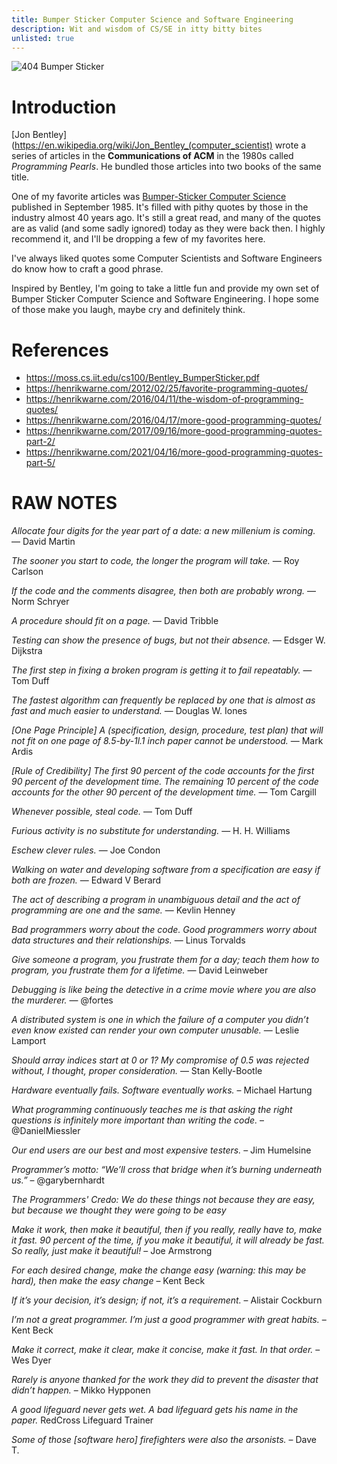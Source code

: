 ```yaml
---
title: Bumper Sticker Computer Science and Software Engineering
description: Wit and wisdom of CS/SE in itty bitty bites
unlisted: true
---
```


![404 Bumper Sticker](http://farm4.static.flickr.com/3020/3001989571_df57e6cd19_o.jpg "Image Source: https://www.pingdom.com/blog/a-gallery-of-extremely-geeky-bumper-stickers/")

# Introduction
[Jon Bentley](https://en.wikipedia.org/wiki/Jon_Bentley_(computer_scientist) wrote a series of articles in the **Communications of ACM** in the 1980s called _Programming Pearls_. He bundled those articles into two books of the same title.

One of my favorite articles was [Bumper-Sticker Computer Science](https://moss.cs.iit.edu/cs100/Bentley_BumperSticker.pdf) published in September 1985. It's filled with pithy quotes by those in the industry almost 40 years ago. It's still a great read, and many of the quotes are as valid (and some sadly ignored) today as they were back then. I highly recommend it, and I'll be dropping a few of my favorites here.

I've always liked quotes some Computer Scientists and Software Engineers do know how to craft a good phrase.

Inspired by Bentley, I'm going to take a little fun and provide my own set of Bumper Sticker Computer Science and Software Engineering. I hope some of those make you laugh, maybe cry and definitely think.

# References
* https://moss.cs.iit.edu/cs100/Bentley_BumperSticker.pdf
* https://henrikwarne.com/2012/02/25/favorite-programming-quotes/
* https://henrikwarne.com/2016/04/11/the-wisdom-of-programming-quotes/
* https://henrikwarne.com/2016/04/17/more-good-programming-quotes/
* https://henrikwarne.com/2017/09/16/more-good-programming-quotes-part-2/
* https://henrikwarne.com/2021/04/16/more-good-programming-quotes-part-5/

# RAW NOTES

_Allocate four digits for the year part of a date: a new millenium is coming._ — David Martin

_The sooner you start to code, the longer the program will take._ — Roy Carlson

_If the code and the comments disagree, then both are probably wrong._ — Norm Schryer

_A procedure should fit on a page._ — David Tribble

_Testing can show the presence of bugs, but not their absence._ — Edsger W. Dijkstra 

_The first step in fixing a broken program is getting it to fail repeatably._ — Tom Duff

_The fastest algorithm can frequently be replaced by one that is almost as fast and much easier to understand._ — Douglas W. Iones 

_[One Page Principle] A (specification, design, procedure, test plan) that will not fit on one page of 8.5-by-1l.1 inch paper cannot be understood._ — Mark Ardis 

_[Rule of Credibility] The first 90 percent of the code accounts for the first 90 percent of the development time. The remaining 10 percent of the code accounts
for the other 90 percent of the development time._ — Tom Cargill 

_Whenever possible, steal code._ — Tom Duff

_Furious activity is no substitute for understanding._ — H. H. Williams 

_Eschew clever rules._ — Joe Condon 

_Walking on water and developing software from a specification are easy if both are frozen._ — Edward V Berard

_The act of describing a program in unambiguous detail and the act of programming are one and the same._ — Kevlin Henney

_Bad programmers worry about the code. Good programmers worry about data structures and their relationships._ — Linus Torvalds

_Give someone a program, you frustrate them for a day; teach them how to program, you frustrate them for a lifetime._ — David Leinweber

_Debugging is like being the detective in a crime movie where you are also the murderer._ — @fortes

_A distributed system is one in which the failure of a computer you didn’t even know existed can render your own computer unusable._ — Leslie Lamport

_Should array indices start at 0 or 1? My compromise of 0.5 was rejected without, I thought, proper consideration._ — Stan Kelly-Bootle

_Hardware eventually fails. Software eventually works._ – Michael Hartung

_What programming continuously teaches me is that asking the right questions is infinitely more important than writing the code._ – @DanielMiessler

_Our end users are our best and most expensive testers._ – Jim Humelsine

_Programmer’s motto: “We’ll cross that bridge when it’s burning underneath us.”_ – @garybernhardt

_The Programmers' Credo: We do these things not because they are easy, but because we thought they were going to be easy_ 

_Make it work, then make it beautiful, then if you really, really have to, make it fast. 90 percent of the time, if you make it beautiful, it will already be fast. So really, just make it beautiful!_ – Joe Armstrong

_For each desired change, make the change easy (warning: this may be hard), then make the easy change_ – Kent Beck

_If it’s your decision, it’s design; if not, it’s a requirement._ – Alistair Cockburn

_I’m not a great programmer. I’m just a good programmer with great habits._ – Kent Beck

_Make it correct, make it clear, make it concise, make it fast. In that order._ – Wes Dyer

_Rarely is anyone thanked for the work they did to prevent the disaster that didn’t happen._ – Mikko Hypponen

_A good lifeguard never gets wet. A bad lifeguard gets his name in the paper._ RedCross Lifeguard Trainer

_Some of those [software hero] firefighters were also the arsonists._ – Dave T.
